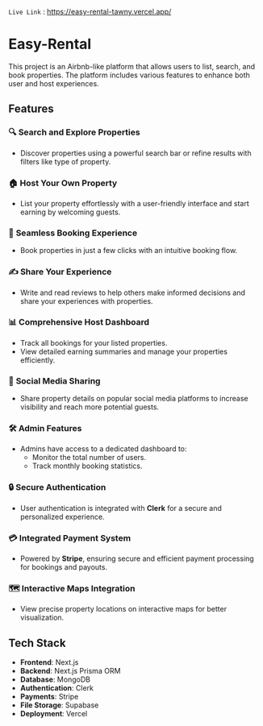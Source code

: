 
``Live Link`` : https://easy-rental-tawny.vercel.app/

# Easy-Rental
This project is an Airbnb-like platform that allows users to list, search, and book properties. The platform includes various features to enhance both user and host experiences.

## **Features**

### 🔍 **Search and Explore Properties**  
- Discover properties using a powerful search bar or refine results with filters like type of property.

### 🏠 **Host Your Own Property**  
- List your property effortlessly with a user-friendly interface and start earning by welcoming guests.

### 📅 **Seamless Booking Experience**  
- Book properties in just a few clicks with an intuitive booking flow.

### ✍️ **Share Your Experience**  
- Write and read reviews to help others make informed decisions and share your experiences with properties.

### 📊 **Comprehensive Host Dashboard**  
- Track all bookings for your listed properties.  
- View detailed earning summaries and manage your properties efficiently.

### 📢 **Social Media Sharing**  
- Share property details on popular social media platforms to increase visibility and reach more potential guests.

### 🛠️ **Admin Features**  
- Admins have access to a dedicated dashboard to:  
  - Monitor the total number of users.  
  - Track monthly booking statistics.  

### 🔒 **Secure Authentication**  
- User authentication is integrated with **Clerk** for a secure and personalized experience.

### 💳 **Integrated Payment System**  
- Powered by **Stripe**, ensuring secure and efficient payment processing for bookings and payouts.

### 🗺️ **Interactive Maps Integration**  
- View precise property locations on interactive maps for better visualization.

## **Tech Stack**
- **Frontend**: Next.js
- **Backend**: Next.js Prisma ORM
- **Database**: MongoDB
- **Authentication**: Clerk
- **Payments**: Stripe
- **File Storage**: Supabase
- **Deployment**: Vercel


